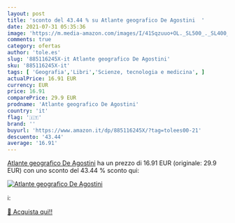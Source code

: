 ```yaml
---
layout: post
title: 'sconto del 43.44 % su Atlante geografico De Agostini  '
date: 2021-07-31 05:35:36
image: 'https://m.media-amazon.com/images/I/41Sqzuuo+OL._SL500_._SL400_.jpg'
comments: true
category: ofertas
author: 'tole.es'
slug: '885116245X-it Atlante geografico De Agostini'
sku: '885116245X-it'
tags: [ 'Geografia','Libri','Scienze, tecnologia e medicina', ]
actualPrice: 16.91 EUR
currency: EUR
price: 16.91
comparePrice: 29.9 EUR
prodname: 'Atlante geografico De Agostini'
country: 'it'
flag: '🇮🇹'
brand: ''
buyurl: 'https://www.amazon.it/dp/885116245X/?tag=tolees00-21'
descuento: '43.44'
average: '16.91'
---
```


[Atlante geografico De Agostini](https://www.amazon.it/dp/885116245X/?tag=tolees00-21) ha un prezzo di 16.91 EUR (originale: 29.9 EUR) con uno sconto del 43.44 % sconto qui:

[![Atlante geografico De Agostini](https://m.media-amazon.com/images/I/41Sqzuuo+OL._SL500_._SL400_.jpg)](https://www.amazon.it/dp/885116245X/?tag=tolees00-21)

ℹ️:


[🛒 Acquista qui!!](https://www.amazon.it/dp/885116245X/?tag=tolees00-21)
